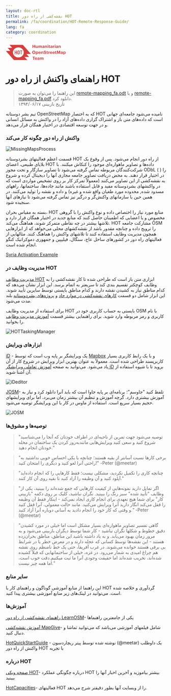 ```yaml
---
layout: doc-rtl
title: نقشه‌کشی از راه دور HOT  
permalink: /fa/coordination/HOT-Remote-Response-Guide/
lang: fa
category: coordination
---
```

![HotGuideLogo](/images/hot-logo.png)

# راهنمای واکنش از راه دور HOT  

> این راهنما را می‌توان به صورت [remote-mapping_fa.odt](/files/remote-mapping_fa.odt) و یا [remote-mapping_fa.pdf](/files/remote-mapping_fa.pdf) دانلود کرد.  
تاریخ بازبینی ۱۳۹۴/۰۶/۱۷

تیم بشر دوستانه OpenStreetMap که به اختصار HOT نامیده می‌شود جامعه‌ای جهانی است که داده‌های متن باز و اشتراک گزاری داده‌های آزاد را در واکنش به مسائل انسانی و در جهت توسعه اقتصادی در اختیار همگان قرار می‌دهد.

### واکنش از راه دور چگونه کار می‌کند 

![MissingMapsProcess](http://hot.openstreetmap.org/sites/default/files/styles/large/public/process.png?itok=jlAYWov0)

قسمت اعظم فعالیتهای بشردوستانه HOT از راه دور انجام می‌شود. پس از وقوع یک بلایای طبیعی، اعضای HOT داده‌ها و تصاویر ماهواره‌ای موجود را کنکاش میکنند. با شرکت‌کنندگان مربوطه تماس گرفته می‌شود تا تصاویر سازگار و تحت مجوز ODbL ( ) را در اختیار قرار دهند. به محض دریافت تصاویر جامعه مجازی آنها را دیجیتال کرده و شروع به نقشه‌کشی از این تصاویر می‌کنند (معمولاً تمرکز کار بر روی تشخیص مواردی است که در واکنشهای بشردوستانه مفید و قابل استفاده باشند مانند جاده‌ها، ساختمانها، راههای مسدود شده, محدوده مورد طغیان واقع شده و غیره) و داده و نقشه را تولید می‌کنند. در همین حین با سازمانهای واکنش‌گر و درگیر نیز تماس گرفته می‌شود تا نیازهای آنها سنجیده شود.

بسته به مقیاس بحران، HOT منابع مورد نیاز را اختصاص داده و نوع واکنش را با گروهی مخصوص و یا اعضایی که اطمینان حاصل کنند که منابع جدید در اختیار همگان قرار دارد و تلاشها بیشتر در چه نقاطی متمرکز شوند، هماهنگ می‌کند. HOT مشارکت جامعه OSM را ترویج داده و چنانچه مقدور باشد از نقشه‌کشهای محلی می‌خواهد که از ابزارهایی همچون مدیریت وظایف استفاده کنند تا تلاشهای واکنش را هماهنگ کنند. مثالهایی از فعالیتهای راه دور در کشورهای ساحل عاج، سنگال، فیلیپین و جمهوری دموکراتیک کنگو انجام شده است.

[Syria Activation Example](http://hot.openstreetmap.org/updates/2013-01-28_syria_activation)

### مدیریت وظایف در HOT 

[مدیریت وظایف HOT](http://tasks.hotosm.org/) ابزاری متن باز است که طراحی شده تا کار نقشه‌کشی را به وظایف کوچکتر تقسیم بندی کند تا سریعتر به اتمام برسد. این ابزار نشان می‌دهد که کدام مناطق نیاز به کشیدن نقشه دارند و کدام مناطق بایستی توسط سایرین تأیید شوند. این ابزار شامل دو قسمت [کارهای نقشه‌کشی در موارد حاد](http://wiki.openstreetmap.org/wiki/HOT_activation) و [پروژه‌های بشردوستانه](http://hot.openstreetmap.org/projects) بلند مدت می‌شود. 

برای استفاده از مدیریت وظایف HOT بایستی به حساب کاربری خود در OSM با نام کاربری و رمز مربوطه وارد شوید. برای راهنمایی بیشتر قسمت [آموزش مدیریت وظایف](http://learnosm.org/fa/coordination/tasking-manager/) را بخوانید. 

![HOTTaskingManager](http://hot.openstreetmap.org/sites/default/files/styles/large/public/task_manager_v2_screenshot_CAR_example.png?itok=Q35ytxKl)

### ابزارهای ویرایش 

[iD](http://learnosm.org/en/beginner/id-editor/) - یک ویرایشگر بر پایه وب است که توسط [Mapbox](www.mapbox.com) و با یک رابط کاربری بسیار کاربرپسند طراحی شده است. معمولاً به عنوان بهترین ابزار ویرایش در شروع کار از آن یاد می‌شود. می‌توانید به صفحه [آموزش تعاملی ویرایشگر iD](http://ideditor.com/) بروید تا با شیوه استفاده از آن آشنا شوید.

![iDeditor](https://blog.openstreetmap.org/wp-content/uploads/2013/08/id-editor-sotm-us-2013-venue-screenshot.png)


[JOSM](https://josm.openstreetmap.de/)- تلفظ کنید "جاوسم"؛ برنامه‌ای بر پایه جاوا است که باید آنرا دانلود کرد و نیاز به آموزش بیشتری دارد. گرچه آموزش و تنظیم آن بیشتر زمان می‌برد، اما برای ویرایشهای حجیم بسیار سریع است. استفاده از ماوس در کار با این ویرایشگر توصیه می‌شود. 

![JOSM](http://njgeo.org/wp-content/uploads/2010/07/josm_osm_editor.png)

### توصیه‌ها و مشوق‌ها

>"توصیه می‌شود جهت تمرین از ناحیه‌ای در اطراف خودتان که آنجا را می‌شناسید شروع کنید و سعی کنید 
ویرایش‌هایی مانندبه‌روز کردن یک ساختمان در محله خودتان انجام دهید." 

>"برخی کارها نسبت آسانتر از بقیه هستند؛ چنانچه با یکی احساس خوبی نداشتید به راحتی آنرا لغو کنید و دیگری را امتحان کنید!" -Peter (@meetar) 

>"چنانچه کاری را تکمیل نکردید، مشکلی نیست؛ فقط کارهایی را که انجام داده‌اید آپلود کنید و آن وظیفه را آزاد کنید تا بقیه روی آن کار کنند."  

>"اگر تمایل دارید نمونه‌هایی از کیفیت کارهایی که جمع شده‌اند را ببینید، یکی از وظایف "تأیید شده" سبز رنگ را ببینید. نگران نباشید، کلیک بر روی دکمه "بازبینی کار" برای شما هیچ تعهدی برای انجام کاری ایجاد نمی‌کند - اینکار فقط آن وظیفه را قفل می‌کند انگار دارید آنرا ویرایش می‌کنید. مانند حالت معمولی، آنرا قفل کنید و وقتی که کار خود را انجام دادید به آسانی دوباره آنرا آزاد کنید." -Peter (@meetar)  


>"گاهی تفسیر تصاویر ماهواره‌ای بسیار مشکل است اما خیلی در مورد کشیدن دقیق خطوط و شکلها نگران نباشید - کار شما توسط دیگران بازبینی می‌شود و به مرور زمان بهبود می‌یابد. و به یاد داشته باشید این مناطق، مناطق بحران‌زده هستند - این نقشه‌ها توسط کسانی که عجله دارند  و در معرض خطر یا در شرایط بی برقی هستند خوانده می‌شوند. در غرب آفریقا، حتی یک خط نامنظم روی نقشه هم چراغ امیدی به شمار می‌رود. در غزه، خیلی از ساختمانهایی که قبلاً کشیده شده‌اند، تخریب شده‌اند اما حقیقت وجودی آنرا ما ثبت میکنیم.دقت خوب است، اما همه چیز نیست." 

 
### سایر منابع 

این راهنما از منابع آموزشی گوناگون و راهنمای کار با HOT گردآوری و خلاصه شده است. می‌توانید در لینک‌های زیر منابع آموزشی بیشتری پیدا کنید. 

### آموزش‌ها

[راهنمای نقشه‌کشی از راه دور LearnOSM](http://learnosm.org/fa/coordination/remote/)- یکی از جامعترین راهنماها  

[آموزش نقشه‌کشی MapGive](http://mapgive.state.gov/learn-to-map/)- شامل فیلمهای آموزشی می‌باشد که می‌توانید تماشا و دنبال کنید.

[HotQuickStartGuide](https://gist.github.com/meetar/b9929dfec129d1d7f5f2) - نوشته شده توسط پیتر ریچاردسون (@meetar) یک داوطلب واکنش از راه دور HOT با تجربه

### درباره HOT 
[صفحه ویکی HOT](http://wiki.openstreetmap.org/wiki/Humanitarian_OSM_Team)- درباره چگونگی عملکرد HOT بیشتر بیاموزید و آخرین اخبار آنها را ببینید 

[HotCapacities](http://hot.openstreetmap.org/about/hot_capacities)- فعالیتهای HOT را از وبسایت آنها بطور دقیقتر شرح می‌دهد. 
